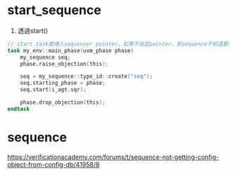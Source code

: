# start_sequence
1. 透過start()
```verilog
// start task要傳入sequencer pointer，如果不指定pointer，則sequence不知道要將產生的trasacntion交給哪個sequencer
task my_env::main_phase(uvm_phase phase)
    my_sequence seq;
    phase.raise_objection(this);

    seq = my_sequence::type_id::create("seq");
    seq.starting_phase = phase;
    seq.start(i_agt.sqr);

    phase.drop_objection(this);
endtask
```

# sequence
https://verificationacademy.com/forums/t/sequence-not-getting-config-object-from-config-db/41958/8
